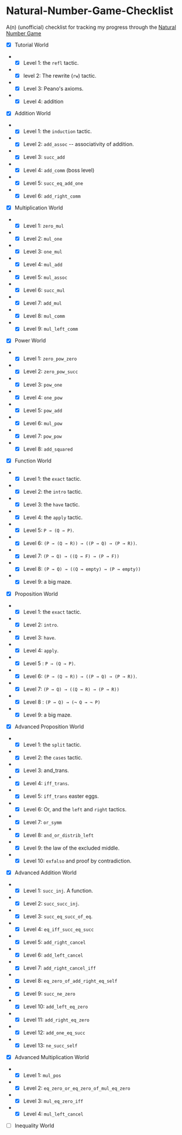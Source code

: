 # Natural-Number-Game-Checklist

A(n) (unofficial) checklist for tracking my progress through the [Natural Number Game](http://wwwf.imperial.ac.uk/~buzzard/xena/natural_number_game/)

- [x] Tutorial World
- - [x] Level 1: the `refl` tactic.
- - [x] level 2: The rewrite (`rw`) tactic.
- - [x] Level 3: Peano's axioms.
- - [x] Level 4: addition
- [x] Addition World
- - [x] Level 1: the `induction` tactic.
- - [x] Level 2: `add_assoc` -- associativity of addition.
- - [x] Level 3: `succ_add`
- - [x] Level 4: `add_comm` (boss level)
- - [x] Level 5: `succ_eq_add_one`
- - [x] Level 6: `add_right_comm`
- [x] Multiplication World
- - [x] Level 1: `zero_mul`
- - [x] Level 2: `mul_one`
- - [x] Level 3: `one_mul`
- - [x] Level 4: `mul_add`
- - [x] Level 5: `mul_assoc`
- - [x] Level 6: `succ_mul`
- - [x] Level 7: `add_mul`
- - [x] Level 8: `mul_comm`
- - [x] Level 9: `mul_left_comm`
- [x] Power World
- - [x] Level 1: `zero_pow_zero`
- - [x] Level 2: `zero_pow_succ`
- - [x] Level 3: `pow_one`
- - [x] Level 4: `one_pow`
- - [x] Level 5: `pow_add`
- - [x] Level 6: `mul_pow`
- - [x] Level 7: `pow_pow`
- - [x] Level 8: `add_squared`
- [x] Function World
- - [x] Level 1: the `exact` tactic.
- - [x] Level 2: the `intro` tactic.
- - [x] Level 3: the `have` tactic.
- - [x] Level 4: the `apply` tactic.
- - [x] Level 5: `P → (Q → P)`.
- - [x] Level 6: `(P → (Q → R)) → ((P → Q) → (P → R))`.
- - [x] Level 7: `(P → Q) → ((Q → F) → (P → F))`
- - [x] Level 8: `(P → Q) → ((Q → empty) → (P → empty))`
- - [x] Level 9: a big maze.
- [x] Proposition World
- - [x] Level 1: the `exact` tactic.
- - [x] Level 2: `intro`.
- - [x] Level 3: `have`.
- - [x] Level 4: `apply`.
- - [x] Level 5 : `P → (Q → P)`.
- - [x] Level 6: `(P → (Q → R)) → ((P → Q) → (P → R))`.
- - [x] Level 7: `(P → Q) → ((Q → R) → (P → R))`
- - [x] Level 8 : `(P → Q) → (¬ Q → ¬ P)`
- - [x] Level 9: a big maze.
- [x] Advanced Proposition World
- - [x] Level 1: the `split` tactic.
- - [x] Level 2: the `cases` tactic.
- - [x] Level 3: and_trans.
- - [x] Level 4: `iff_trans`.
- - [x] Level 5: `iff_trans` easter eggs.
- - [x] Level 6: Or, and the `left` and `right` tactics.
- - [x] Level 7: `or_symm`
- - [x] Level 8: `and_or_distrib_left`
- - [x] Level 9: the law of the excluded middle.
- - [x] Level 10: `exfalso` and proof by contradiction.
- [x] Advanced Addition World
- - [x] Level 1: `succ_inj`. A function.
- - [x] Level 2: `succ_succ_inj`.
- - [x] Level 3: `succ_eq_succ_of_eq`.
- - [x] Level 4: `eq_iff_succ_eq_succ`
- - [x] Level 5: `add_right_cancel`
- - [x] Level 6: `add_left_cancel`
- - [x] Level 7: `add_right_cancel_iff`
- - [x] Level 8: `eq_zero_of_add_right_eq_self`
- - [x] Level 9: `succ_ne_zero`
- - [x] Level 10: `add_left_eq_zero`
- - [x] Level 11: `add_right_eq_zero`
- - [x] Level 12: `add_one_eq_succ`
- - [x] Level 13: `ne_succ_self`
- [x] Advanced Multiplication World
- - [x] Level 1: `mul_pos`
- - [x] Level 2: `eq_zero_or_eq_zero_of_mul_eq_zero`
- - [x] Level 3: `mul_eq_zero_iff`
- - [x] Level 4: `mul_left_cancel`
- [ ] Inequality World
